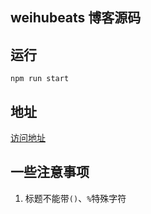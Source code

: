## weihubeats 博客源码

## 运行

```shell
npm run start
```

## 地址

[访问地址](https://weihubeats.github.io)


## 一些注意事项

1. 标题不能带`()`、`%`特殊字符